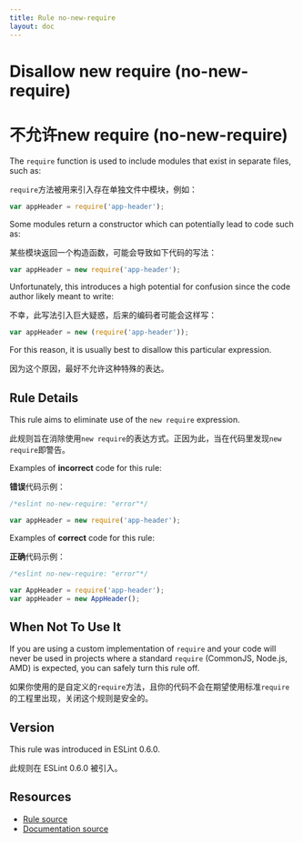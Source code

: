 ```yaml
---
title: Rule no-new-require
layout: doc
---
```

<!-- Note: No pull requests accepted for this file. See README.md in the root directory for details. -->

# Disallow new require (no-new-require)

# 不允许new require (no-new-require)

The `require` function is used to include modules that exist in separate files, such as:

`require`方法被用来引入存在单独文件中模块，例如：

```js
var appHeader = require('app-header');
```

Some modules return a constructor which can potentially lead to code such as:

某些模块返回一个构造函数，可能会导致如下代码的写法：

```js
var appHeader = new require('app-header');
```

Unfortunately, this introduces a high potential for confusion since the code author likely meant to write:

不幸，此写法引入巨大疑惑，后来的编码者可能会这样写：

```js
var appHeader = new (require('app-header'));
```

For this reason, it is usually best to disallow this particular expression.

因为这个原因，最好不允许这种特殊的表达。

## Rule Details

This rule aims to eliminate use of the `new require` expression.

此规则旨在消除使用`new require`的表达方式。正因为此，当在代码里发现`new require`即警告。

Examples of **incorrect** code for this rule:

**错误**代码示例：

```js
/*eslint no-new-require: "error"*/

var appHeader = new require('app-header');
```

Examples of **correct** code for this rule:

**正确**代码示例：

```js
/*eslint no-new-require: "error"*/

var AppHeader = require('app-header');
var appHeader = new AppHeader();
```

## When Not To Use It

If you are using a custom implementation of `require` and your code will never be used in projects where a standard `require` (CommonJS, Node.js, AMD) is expected, you can safely turn this rule off.

如果你使用的是自定义的`require`方法，且你的代码不会在期望使用标准`require`的工程里出现，关闭这个规则是安全的。

## Version

This rule was introduced in ESLint 0.6.0.

此规则在 ESLint 0.6.0 被引入。

## Resources

* [Rule source](https://github.com/eslint/eslint/tree/master/lib/rules/no-new-require.js)
* [Documentation source](https://github.com/eslint/eslint/tree/master/docs/rules/no-new-require.md)
